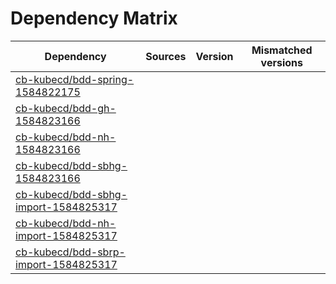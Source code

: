 # Dependency Matrix

Dependency | Sources | Version | Mismatched versions
---------- | ------- | ------- | -------------------
[cb-kubecd/bdd-spring-1584822175](https://github.com/cb-kubecd/bdd-spring-1584822175.git) |  | []() | 
[cb-kubecd/bdd-gh-1584823166](https://github.com/cb-kubecd/bdd-gh-1584823166.git) |  | []() | 
[cb-kubecd/bdd-nh-1584823166](https://github.com/cb-kubecd/bdd-nh-1584823166.git) |  | []() | 
[cb-kubecd/bdd-sbhg-1584823166](https://github.com/cb-kubecd/bdd-sbhg-1584823166.git) |  | []() | 
[cb-kubecd/bdd-sbhg-import-1584825317](https://github.com/cb-kubecd/bdd-sbhg-import-1584825317.git) |  | []() | 
[cb-kubecd/bdd-nh-import-1584825317](https://github.com/cb-kubecd/bdd-nh-import-1584825317.git) |  | []() | 
[cb-kubecd/bdd-sbrp-import-1584825317](https://github.com/cb-kubecd/bdd-sbrp-import-1584825317.git) |  | []() | 
